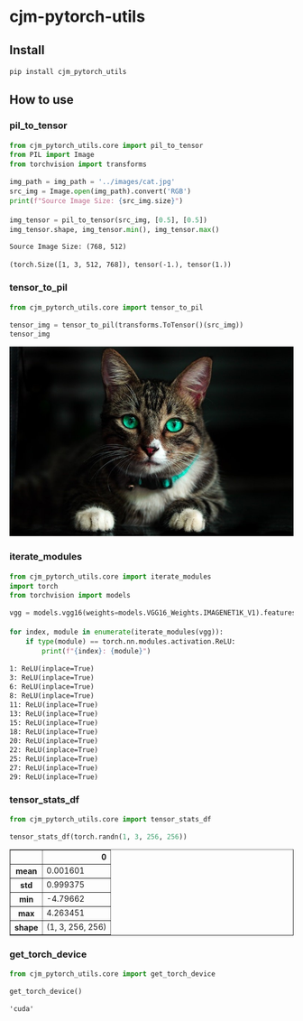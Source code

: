 cjm-pytorch-utils
================

<!-- WARNING: THIS FILE WAS AUTOGENERATED! DO NOT EDIT! -->

## Install

``` sh
pip install cjm_pytorch_utils
```

## How to use

### pil_to_tensor

``` python
from cjm_pytorch_utils.core import pil_to_tensor
from PIL import Image
from torchvision import transforms
```

``` python
img_path = img_path = '../images/cat.jpg'
src_img = Image.open(img_path).convert('RGB')
print(f"Source Image Size: {src_img.size}")

img_tensor = pil_to_tensor(src_img, [0.5], [0.5])
img_tensor.shape, img_tensor.min(), img_tensor.max()
```

    Source Image Size: (768, 512)

    (torch.Size([1, 3, 512, 768]), tensor(-1.), tensor(1.))

### tensor_to_pil

``` python
from cjm_pytorch_utils.core import tensor_to_pil
```

``` python
tensor_img = tensor_to_pil(transforms.ToTensor()(src_img))
tensor_img
```

![](index_files/figure-commonmark/cell-5-output-1.png)

### iterate_modules

``` python
from cjm_pytorch_utils.core import iterate_modules
import torch
from torchvision import models
```

``` python
vgg = models.vgg16(weights=models.VGG16_Weights.IMAGENET1K_V1).features

for index, module in enumerate(iterate_modules(vgg)):
    if type(module) == torch.nn.modules.activation.ReLU:
        print(f"{index}: {module}")
```

    1: ReLU(inplace=True)
    3: ReLU(inplace=True)
    6: ReLU(inplace=True)
    8: ReLU(inplace=True)
    11: ReLU(inplace=True)
    13: ReLU(inplace=True)
    15: ReLU(inplace=True)
    18: ReLU(inplace=True)
    20: ReLU(inplace=True)
    22: ReLU(inplace=True)
    25: ReLU(inplace=True)
    27: ReLU(inplace=True)
    29: ReLU(inplace=True)

### tensor_stats_df

``` python
from cjm_pytorch_utils.core import tensor_stats_df
```

``` python
tensor_stats_df(torch.randn(1, 3, 256, 256))
```

<div>
<style scoped>
    .dataframe tbody tr th:only-of-type {
        vertical-align: middle;
    }

    .dataframe tbody tr th {
        vertical-align: top;
    }

    .dataframe thead th {
        text-align: right;
    }
</style>
<table border="1" class="dataframe">
  <thead>
    <tr style="text-align: right;">
      <th></th>
      <th>0</th>
    </tr>
  </thead>
  <tbody>
    <tr>
      <th>mean</th>
      <td>0.001601</td>
    </tr>
    <tr>
      <th>std</th>
      <td>0.999375</td>
    </tr>
    <tr>
      <th>min</th>
      <td>-4.79662</td>
    </tr>
    <tr>
      <th>max</th>
      <td>4.263451</td>
    </tr>
    <tr>
      <th>shape</th>
      <td>(1, 3, 256, 256)</td>
    </tr>
  </tbody>
</table>
</div>

### get_torch_device

``` python
from cjm_pytorch_utils.core import get_torch_device
```

``` python
get_torch_device()
```

    'cuda'
